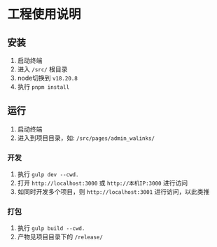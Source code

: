 # 工程使用说明
## 安装
1. 启动终端
2. 进入 `/src/` 根目录
3. node切换到 `v18.20.8`
4. 执行 `pnpm install`

## 运行
1. 启动终端
2. 进入到项目目录，如: `/src/pages/admin_walinks/`
### 开发
1. 执行 `gulp dev --cwd.`
2. 打开 `http://localhost:3000` 或 `http://本机IP:3000` 进行访问
3. 如同时开发多个项目，则 `http://localhost:3001` 进行访问，以此类推
### 打包
1. 执行 `gulp build --cwd.`
2. 产物见项目目录下的 `/release/`
